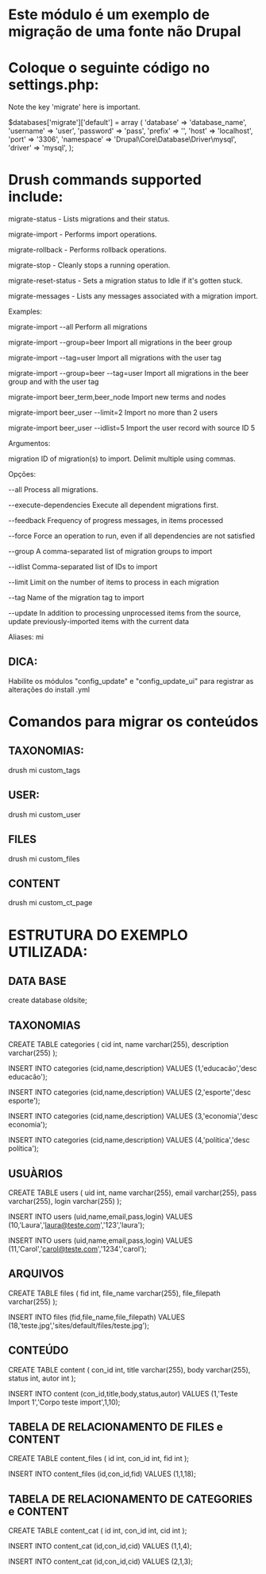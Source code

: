 # Este módulo é um exemplo de migração de uma fonte não Drupal

# Coloque o seguinte código no settings.php:

Note the key 'migrate' here is important.

$databases['migrate']['default'] = array (
 'database' => 'database_name',
 'username' => 'user',
 'password' => 'pass',
 'prefix' => '',
 'host' => 'localhost',
 'port' => '3306',
 'namespace' => 'Drupal\\Core\\Database\\Driver\\mysql',
 'driver' => 'mysql',
);


# Drush commands supported include:

migrate-status - Lists migrations and their status.

migrate-import - Performs import operations.

migrate-rollback - Performs rollback operations.

migrate-stop - Cleanly stops a running operation.

migrate-reset-status - Sets a migration status to Idle if it's gotten stuck.

migrate-messages - Lists any messages associated with a migration import.

Examples:

 migrate-import --all                      Perform all migrations      

 migrate-import --group=beer               Import all migrations in the beer group    

 migrate-import --tag=user                 Import all migrations with the user tag

 migrate-import --group=beer --tag=user    Import all migrations in the beer group and with the user tag 

 migrate-import beer_term,beer_node        Import new terms and nodes  

 migrate-import beer_user --limit=2        Import no more than 2 users  

 migrate-import beer_user --idlist=5       Import the user record with source ID 5

Argumentos:

 migration                                 ID of migration(s) to import. Delimit multiple using commas.

Opções:

 --all                                     Process all migrations.   

 --execute-dependencies                    Execute all dependent migrations first. 

 --feedback                                Frequency of progress messages, in items processed    

 --force                                   Force an operation to run, even if all dependencies are not satisfied    

 --group                                   A comma-separated list of migration groups to import      

 --idlist                                  Comma-separated list of IDs to import           

 --limit                                   Limit on the number of items to process in each migration  

 --tag                                     Name of the migration tag to import         

 --update                                   In addition to processing unprocessed items from the source, update previously-imported items with the current data

Aliases: mi


## DICA:

Habilite os módulos "config_update" e "config_update_ui" para registrar as alterações do install .yml


# Comandos para migrar os conteúdos

## TAXONOMIAS:

drush mi custom_tags

## USER:

drush mi custom_user

## FILES 

drush mi custom_files

## CONTENT

drush mi custom_ct_page


# ESTRUTURA DO EXEMPLO UTILIZADA:

## DATA BASE

create database oldsite;


## TAXONOMIAS

CREATE TABLE categories (
	cid int,
	name varchar(255),
	description varchar(255)
);

INSERT INTO categories (cid,name,description)
VALUES (1,'educacão','desc educacão');

INSERT INTO categories (cid,name,description)
VALUES (2,'esporte','desc esporte');

INSERT INTO categories (cid,name,description)
VALUES (3,'economia','desc economia');

INSERT INTO categories (cid,name,description)
VALUES (4,'política','desc política');


## USUÀRIOS

CREATE TABLE users (
	uid int,
	name varchar(255),
	email varchar(255),
	pass varchar(255),
	login varchar(255)
);

INSERT INTO users (uid,name,email,pass,login)
VALUES (10,'Laura','laura@teste.com','123','laura');

INSERT INTO users (uid,name,email,pass,login)
VALUES (11,'Carol','carol@teste.com','1234','carol');


## ARQUIVOS

CREATE TABLE files (
	fid int,
	file_name varchar(255),
	file_filepath varchar(255)
);

INSERT INTO files (fid,file_name,file_filepath) 
VALUES (18,'teste.jpg','sites/default/files/teste.jpg');


## CONTEÚDO

CREATE TABLE content (
	con_id int,
	title varchar(255),
	body varchar(255),
	status int,
	autor int
);

INSERT INTO content (con_id,title,body,status,autor) 
VALUES (1,'Teste Import 1','Corpo teste import',1,10);

## TABELA DE RELACIONAMENTO DE FILES e CONTENT

CREATE TABLE content_files (
	id int,
	con_id int,
	fid int
);

INSERT INTO content_files (id,con_id,fid) 
VALUES (1,1,18);


## TABELA DE RELACIONAMENTO DE CATEGORIES e CONTENT

CREATE TABLE content_cat (
	id int,
	con_id int,
	cid int
);

INSERT INTO content_cat (id,con_id,cid) 
VALUES (1,1,4);

INSERT INTO content_cat (id,con_id,cid) 
VALUES (2,1,3);